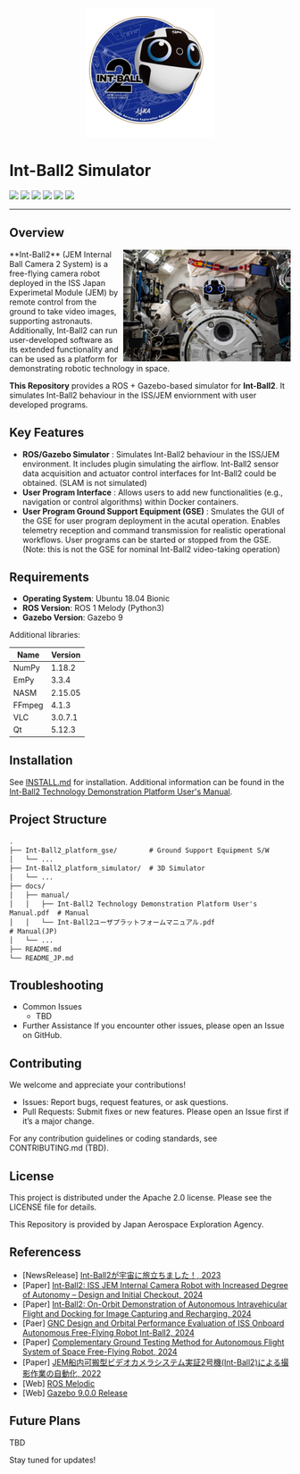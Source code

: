 <div align="center"><img src="https://github.com/jaxa/int-ball2_simulator/blob/main/docs/image/ib2_mission_emblem.png" width="230"/></div>

# Int-Ball2 Simulator

<p style="display: inline">

  <img src="https://img.shields.io/badge/-Ubuntu_18.04_LTS-555555.svg?style=flat&logo=ubuntu">
  <img src="https://img.shields.io/badge/-ROS1--Melodic-%2322314E?style=flat&logo=ROS&logoColor=white">
  <img src="https://img.shields.io/badge/-Python-F2C63C.svg?logo=python&style=flat">
  <img src="https://img.shields.io/badge/-C++-00599C.svg?logo=cplusplus&style=flat">
  <img src="https://img.shields.io/badge/-Docker-1488C6.svg?logo=docker&style=flat">
  <img src="https://img.shields.io/badge/License-Apache--2.0-60C060.svg?style=flat">
</p>

---

## Overview
<img src="https://github.com/jaxa/int-ball2_simulator/blob/main/docs/image/ib2.png" width="300" align="right" style="display: inline"/>
**Int-Ball2** (JEM Internal Ball Camera 2 System) is a free-flying camera robot deployed in the ISS Japan Experimetal Module (JEM) by remote control from the ground to take video images, supporting astronauts. Additionally, Int-Ball2 can run user-developed software as its extended functionality and can be used as a platform for demonstrating robotic technology in space.


**This Repository** provides a ROS + Gazebo-based simulator for **Int-Ball2**. It simulates Int-Ball2 behaviour in the ISS/JEM enviornment with user developed programs. 




## Key Features
- **ROS/Gazebo Simulator** : Simulates Int-Ball2 behaviour in the ISS/JEM environment. It includes plugin simulating the airflow. Int-Ball2 sensor data acquisition and actuator control interfaces for Int-Ball2 could be obtained. (SLAM is not simulated)
- **User Program Interface** : Allows users to add new functionalities (e.g., navigation or control algorithms) within Docker containers. 
- **User Program Ground Support Equipment (GSE)** : Smulates the GUI of the GSE for user program deployment in the acutal operation. Enables telemetry reception and command transmission for realistic operational workflows. User programs can be started or stopped from the GSE. (Note: this is not the GSE for nominal Int-Ball2 video-taking operation)



## Requirements
- **Operating System**: Ubuntu 18.04 Bionic  
- **ROS Version**: ROS 1 Melody (Python3)
- **Gazebo Version**: Gazebo 9 

Additional libraries:

| Name | Version |
| ---- | ---- |
|NumPy|1.18.2|
|EmPy|3.3.4|
|NASM|2.15.05|
|FFmpeg|4.1.3|
|VLC|3.0.7.1|
|Qt|5.12.3|



## Installation
See [INSTALL.md](https://github.com/jaxa/int-ball2_simulator/blob/main/INSTALL.md) for installation. 
Additional information can be found in the [Int-Ball2 Technology Demonstration Platform User's Manual](https://github.com/jaxa/int-ball2_simulator/blob/main/docs/manual/Int-Ball2%20Technology%20Demonstration%20Platform%20User's%20Manual.pdf).


## Project Structure

```
.
├── Int-Ball2_platform_gse/        # Ground Support Equipment S/W
│   └── ...
├── Int-Ball2_platform_simulator/  # 3D Simulator
│   └── ...
├── docs/ 
│   ├── manual/ 
│   │   ├── Int-Ball2 Technology Demonstration Platform User's Manual.pdf  # Manual
│   │   └── Int-Ball2ユーザプラットフォームマニュアル.pdf                     # Manual(JP)
│   └── ...
├── README.md
└── README_JP.md
```



## Troubleshooting
* Common Issues 
  * TBD
* Further Assistance
  If you encounter other issues, please open an Issue on GitHub.



## Contributing
We welcome and appreciate your contributions!

* Issues: Report bugs, request features, or ask questions.
* Pull Requests: Submit fixes or new features. Please open an Issue first if it’s a major change.

For any contribution guidelines or coding standards, see CONTRIBUTING.md (TBD).



## License
This project is distributed under the Apache 2.0 license. Please see the LICENSE file for details.

This Repository is provided by Japan Aerospace Exploration Agency.






## Referencess
* [NewsRelease] [Int-Ball2が宇宙に旅立ちました！, 2023](https://humans-in-space.jaxa.jp/news/detail/003155.html)
* [Paper] [Int-Ball2: ISS JEM Internal Camera Robot with Increased Degree of Autonomy – Design and Initial Checkout, 2024](https://ieeexplore.ieee.org/document/10688008)
*  [Paper] [Int-Ball2: On-Orbit Demonstration of Autonomous Intravehicular Flight and Docking for Image Capturing and Recharging, 2024](https://ieeexplore.ieee.org/document/10813456)
* [Paer] [GNC Design and Orbital Performance Evaluation of ISS Onboard Autonomous Free-Flying Robot Int-Ball2, 2024](https://ieeexplore.ieee.org/document/10802183)
* [Paper] [Complementary Ground Testing Method for Autonomous Flight System of Space Free-Flying Robot, 2024](https://ieeexplore.ieee.org/document/10521401)
* [Paper] [JEM船内可搬型ビデオカメラシステム実証2号機(Int-Ball2)による撮影作業の自動化, 2022](https://www.jstage.jst.go.jp/article/jsmermd/2022/0/2022_1P1-H07/_article/-char/ja/)
* [Web] [ROS Melodic](https://wiki.ros.org/melodic)
* [Web] [Gazebo 9.0.0 Release](https://classic.gazebosim.org/blog/gazebo9)



## Future Plans
TBD

Stay tuned for updates!



